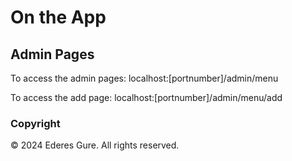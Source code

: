 # On the App

## Admin Pages

To access the admin pages: localhost:[portnumber]/admin/menu


To access the add page: localhost:[portnumber]/admin/menu/add

### Copyright
&copy; 2024 Ederes Gure. All rights reserved.
